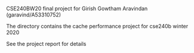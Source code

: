 CSE240BW20 final project for Girish Gowtham Aravindan (garavind/A53310752)

The directory contains the cache performance project for cse240b winter 2020

See the project report for details
